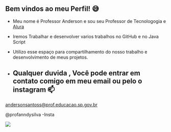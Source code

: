 ## Bem vindos ao meu Perfil! 😅

- Meu nome é Professor Anderson e sou seu Professor de Tecnologogia e [Alura](https://www.alura.com.br/)
- Iremos Trabalhar e desenvolver varios trabalhos no GitHub e no Java Script
- Utilizo esse espaço para compartilhamento do nosso trabalho e desenvolvimento  de meus projetos.

- ## Qualquer duvida , Você pode entrar em contato comigo em meu email ou pelo o instagram 📫
 andersonsantoss@prof.educacao.sp.gov.br
 
   @profanndysilva -Insta

   ![](https://media1.tenor.com/m/Z0_XOgJk9X8AAAAd/love-deadpool.gif)
   
  
